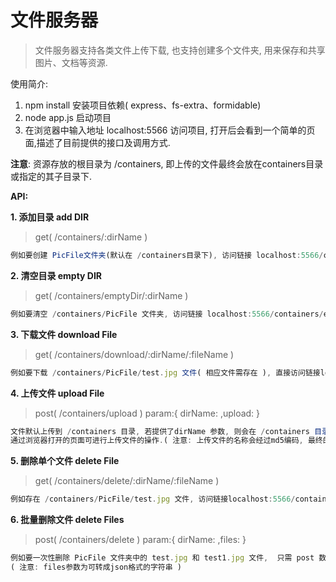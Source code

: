 # 文件服务器

> 文件服务器支持各类文件上传下载, 也支持创建多个文件夹, 用来保存和共享图片、文档等资源.

使用简介:
1. npm install 安装项目依赖( express、fs-extra、formidable)
2. node app.js 启动项目
3. 在浏览器中输入地址 localhost:5566 访问项目, 打开后会看到一个简单的页面,描述了目前提供的接口及调用方式.

**注意**: 资源存放的根目录为 /containers, 即上传的文件最终会放在containers目录或指定的其子目录下.

**API:**

**1. 添加目录 add DIR**
 > get( /containers/:dirName )
``` javascript
例如要创建 PicFile文件夹(默认在 /containers目录下), 访问链接 localhost:5566/containers/PicFile 即可创建
```

**2. 清空目录 empty DIR**
 >  get( /containers/emptyDir/:dirName )
``` javascript
例如要清空 /containers/PicFile 文件夹, 访问链接 localhost:5566/containers/emptyDir/PicFile 即可
```

**3. 下载文件 download File**
 >  get( /containers/download/:dirName/:fileName  )
``` javascript
例如要下载 /containers/PicFile/test.jpg 文件( 相应文件需存在 ), 直接访问链接localhost:5566/containers/download/PicFile/test.jpg 即可下载
```

**4. 上传文件 upload File**
 >  post( /containers/upload )
 >  param:{ dirName: ,upload: }
``` javascript
文件默认上传到 /containers 目录, 若提供了dirName 参数, 则会在 /containers 目录中查找( 未找到则创建 )此文件夹, 并将上传的文件移动到此文件夹中.
通过浏览器打开的页面可进行上传文件的操作.( 注意: 上传文件的名称会经过md5编码, 最终的文件名可能和用户本地的文件名不一致 )
```

**5. 删除单个文件 delete File**
 >  get( /containers/delete/:dirName/:fileName )
``` javascript
例如存在 /containers/PicFile/test.jpg 文件, 访问链接localhost:5566/containers/delete/PicFile/test.jpg 即可删除test.jpg文件
```

**6. 批量删除文件 delete Files**
 >  post( /containers/delete )
 >  param:{ dirName: ,files: }
``` javascript
例如要一次性删除 PicFile 文件夹中的 test.jpg 和 test1.jpg 文件,  只需 post 数据 { "dirName":"PicFile", "files":" ['test.jpg','test1.jpg'] " } 到 localhost:5566/containers/delete 即可删除.
( 注意: files参数为可转成json格式的字符串 )
```